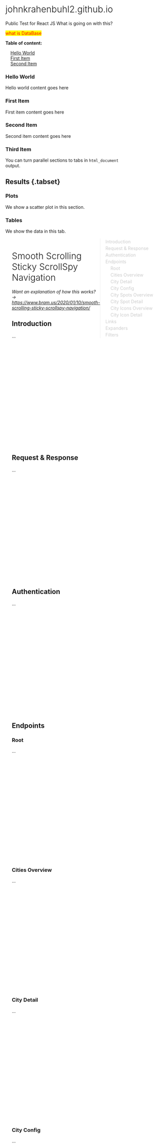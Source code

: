 <script>

window.addEventListener('DOMContentLoaded', () => {

  const observer = new IntersectionObserver(entries => {
    entries.forEach(entry => {
      const id = entry.target.getAttribute('id');
      if (entry.intersectionRatio > 0) {
        document.querySelector(`nav li a[href="#${id}"]`).parentElement.classList.add('active');
      } else {
        document.querySelector(`nav li a[href="#${id}"]`).parentElement.classList.remove('active');
      }
    });
  });

  // Track all sections that have an `id` applied
  document.querySelectorAll('section[id]').forEach((section) => {
    observer.observe(section);
  });

function openCity(evt, cityName) {
  var i, tabcontent, tablinks;
  tabcontent = document.getElementsByClassName("tabcontent");
  for (i = 0; i < tabcontent.length; i++) {
    tabcontent[i].style.display = "none";
  }
  tablinks = document.getElementsByClassName("tablinks");
  for (i = 0; i < tablinks.length; i++) {
    tablinks[i].className = tablinks[i].className.replace(" active", "");
  }
  document.getElementById(cityName).style.display = "block";
  evt.currentTarget.className += " active";
}
  
});
    
</script>
# johnkrahenbuhl2.github.io
Public Test for React JS
What is going on with this?
<style>
mark{
    color:red;
}

    /* 1. Enable smooth scrolling */
html {
  scroll-behavior: smooth;
}

/* 2. Make nav sticky */
main > nav {
  position: sticky;
  top: 2rem;
  align-self: start;
}

/* 3. ScrollSpy active styles (see JS tab for activation) */
.section-nav li.active > a {
  color: #333;
  font-weight: 500;
}

/* Sidebar Navigation */
.section-nav {
  padding-left: 0;
  border-left: 1px solid #efefef;
}

.section-nav a {
  text-decoration: none;
  display: block;
  padding: .125rem 0;
  color: #ccc;
  transition: all 50ms ease-in-out; /* 💡 This small transition makes setting of the active state smooth */
}

.section-nav a:hover,
.section-nav a:focus {
  color: #666;
}

/** Poor man's reset **/
* {
  box-sizing: border-box;
}

html, body {
  background: #fff;
}

body {
  font-family: -apple-system, BlinkMacSystemFont, "Segoe UI", "Roboto", "Oxygen", "Ubuntu", "Cantarell", "Fira Sans", "Droid Sans", "Helvetica Neue", sans-serif;
}

ul, ol {
  list-style: none;
  margin: 0;
  padding: 0;
}
li {
  margin-left: 1rem;
}

h1 {
  font-weight: 300;
}

/** page layout **/
main {
  display: grid;
  grid-template-columns: 1fr 15em;
  max-width: 100em;
  width: 90%;
  margin: 0 auto;
}

/** enlarge the sections for this demo, so that we have a long scrollable page **/
section {
  padding-bottom: 20rem;
}

  /* Style the tab */
.tab {
  overflow: hidden;
  border: 1px solid #ccc;
  background-color: #f1f1f1;
}

/* Style the buttons inside the tab */
.tab button {
  background-color: inherit;
  float: left;
  border: none;
  outline: none;
  cursor: pointer;
  padding: 14px 16px;
  transition: 0.3s;
  font-size: 17px;
}

/* Change background color of buttons on hover */
.tab button:hover {
  background-color: #ddd;
}

/* Create an active/current tablink class */
.tab button.active {
  background-color: #ccc;
}

/* Style the tab content */
.tabcontent {
  display: none;
  padding: 6px 12px;
  border: 1px solid #ccc;
  border-top: none;
}
  
</style>

<mark>what is DataBase</mark>

**Table of content:**
- [Hello World](#item-one)
- [First Item](#item-two)
- [Second Item](#item-three)

<!-- headings -->
<a id="item-one"></a>
### Hello World
Hello world content goes here

<a id="item-two"></a>
### First Item
First item content goes here

<a id="item-three"></a>
### Second Item
Second item content goes here

### Third Item
You can turn parallel sections to tabs in `html_document` output.

## Results {.tabset}

### Plots

We show a scatter plot in this section.

### Tables

We show the data in this tab.

<main>
  <div>
    <h1>Smooth Scrolling Sticky ScrollSpy Navigation</h1>
    <p><em>Want an explanation of how this works?<br />&rarr; <a href="https://www.bram.us/2020/01/10/smooth-scrolling-sticky-scrollspy-navigation/" target="_top">https://www.bram.us/2020/01/10/smooth-scrolling-sticky-scrollspy-navigation/</a></em></p>
    <section id="introduction">
      <h2>Introduction</h2>
      <p>…</p>
    </section>
    <section id="request-response">
      <h2>Request &amp; Response</h2>
      <p>…</p>
    </section>
    <section id="authentication">
      <h2>Authentication</h2>
      <p>…</p>
    </section>
    <section id="endpoints">
      <h2>Endpoints</h2>
      <section id="endpoints--root">
        <h3>Root</h3>
        <p>…</p>
      </section>
      <section id="endpoints--cities-overview">
        <h3>Cities Overview</h3>
        <p>…</p>
      </section>
      <section id="endpoints--city-detail">
        <h3>City Detail</h3>
        <p>…</p>
      </section>
      <section id="endpoints--city-config">
        <h3>City Config</h3>
        <p>…</p>
      </section>
      <section id="endpoints--city-spots-overview">
        <h3>City Spots Overview</h3>
        <p>…</p>
      </section>
      <section id="endpoints--city-spot-detail">
        <h3>City Spot Detail</h3>
        <p>…</p>
      </section>
      <section id="endpoints--city-icons-overview">
        <h3>City Icons Overview</h3>
        <p>…</p>
      </section>
      <section id="endpoints--city-icon-detail">
        <h3>City Icon Detail</h3>
        <h2>Tabs</h2>
<p>Click on the buttons inside the tabbed menu:</p>

<div>
  <div class="tab">
    <button class="tablinks" onclick="openCity(event, 'London')">London</button>
    <button class="tablinks" onclick="openCity(event, 'Paris')">Paris</button>
    <button class="tablinks" onclick="openCity(event, 'Tokyo')">Tokyo</button>
  </div>
  
  <div id="London" class="tabcontent">
    <h3>London</h3>
    <p>London is the capital city of England.</p>
  </div>
  
  <div id="Paris" class="tabcontent">
    <h3>Paris</h3>
    <p>Paris is the capital of France.</p> 
  </div>
  
  <div id="Tokyo" class="tabcontent">
    <h3>Tokyo</h3>
    <p>Tokyo is the capital of Japan.</p>
  </div>
</div>
      </section>
    </section>
    <section id="links">
      <h2>Links</h2>
      <p>…</p>
    </section>
    <section id="expanders">
      <h2>Expanders</h2>
      <p>…</p>
    </section>
    <section id="filters">
      <h2>Filters</h2>
      <p>…</p>
    </section>
  </div>
  <nav class="section-nav">
    <ol>
      <li><a href="#introduction">Introduction</a></li>
      <li><a href="#request-response">Request &amp; Response</a></li>
      <li><a href="#authentication">Authentication</a></li>
      <li><a href="#endpoints">Endpoints</a>
        <ul>
          <li class=""><a href="#endpoints--root">Root</a></li>
          <li class=""><a href="#endpoints--cities-overview">Cities Overview</a></li>
          <li class=""><a href="#endpoints--city-detail">City Detail</a></li>
          <li class=""><a href="#endpoints--city-config">City Config</a></li>
          <li class=""><a href="#endpoints--city-spots-overview">City Spots Overview</a></li>
          <li class=""><a href="#endpoints--city-spot-detail">City Spot Detail</a></li>
          <li class=""><a href="#endpoints--city-icons-overview">City Icons Overview</a></li>
          <li class=""><a href="#endpoints--city-icon-detail">City Icon Detail</a></li>
        </ul>
      </li>
      <li class=""><a href="#links">Links</a></li>
      <li class=""><a href="#expanders">Expanders</a></li>
      <li class=""><a href="#filters">Filters</a></li>
    </ol>
  </nav>
</main>
